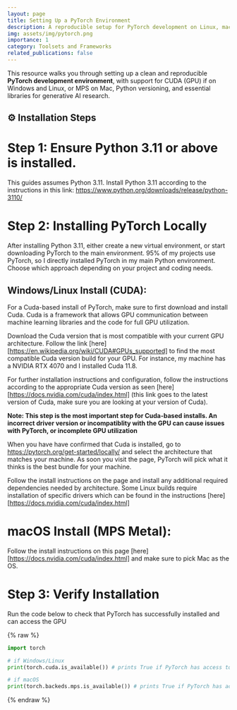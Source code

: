 ```yaml
---
layout: page
title: Setting Up a PyTorch Environment
description: A reproducible setup for PyTorch development on Linux, macOS, and Windows
img: assets/img/pytorch.png
importance: 1
category: Toolsets and Frameworks
related_publications: false
---
```


This resource walks you through setting up a clean and reproducible **PyTorch development environment**, with support for CUDA (GPU) if on Windows and Linux, or MPS on Mac, Python versioning, and essential libraries for generative AI research.

## ⚙️ Installation Steps

# Step 1: Ensure Python 3.11 or above is installed. 
This guides assumes Python 3.11. Install Python 3.11 according to the instructions in this link: https://www.python.org/downloads/release/python-3110/

# Step 2: Installing PyTorch Locally
After installing Python 3.11, either create a new virtual environment, or start downloading PyTorch to the main environment. 95% of my projects use PyTorch, so I directly installed PyTorch in my main Python environment. Choose which approach depending on your project and coding needs.

## Windows/Linux Install (CUDA):
For a Cuda-based install of PyTorch, make sure to first download and install Cuda. Cuda is a framework that allows GPU communication between machine learning libraries and the code for full GPU utilization. 

Download the Cuda version that is most compatible with your current GPU architecture. Follow the link [here][https://en.wikipedia.org/wiki/CUDA#GPUs_supported] to find the most compatible Cuda version build for your GPU. For instance, my machine has a NVIDIA RTX 4070 and I installed Cuda 11.8.

For further installation instructions and configuration, follow the instructions according to the appropriate Cuda version as seen [here][https://docs.nvidia.com/cuda/index.html] (this link goes to the latest version of Cuda, make sure you are looking at your version of Cuda).

**Note: This step is the most important step for Cuda-based installs. An incorrect driver version or incompatiblity with the GPU can cause issues with PyTorch, or incomplete GPU utilization**

When you have have confirmed that Cuda is installed, go to https://pytorch.org/get-started/locally/ and select the architecture that matches your machine. As soon you visit the page, PyTorch will pick what it thinks is the best bundle for your machine.

Follow the install instructions on the page and install any additional required dependencies needed by architecture. Some Linux builds require installation of specific drivers which can be found in the instructions [here][https://docs.nvidia.com/cuda/index.html]

# macOS Install (MPS Metal): 
Follow the install instructions on this page [here][https://docs.nvidia.com/cuda/index.html] and make sure to pick Mac as the OS.

# Step 3: Verify Installation 
Run the code below to check that PyTorch has successfully installed and can access the GPU


{% raw %}

```python
import torch

# if Windows/Linux
print(torch.cuda.is_available()) # prints True if PyTorch has access to the Cuda GPU

# if macOS
print(torch.backeds.mps.is_available()) # prints True if PyTorch has access to the Mac's metal GPU

```

{% endraw %}
